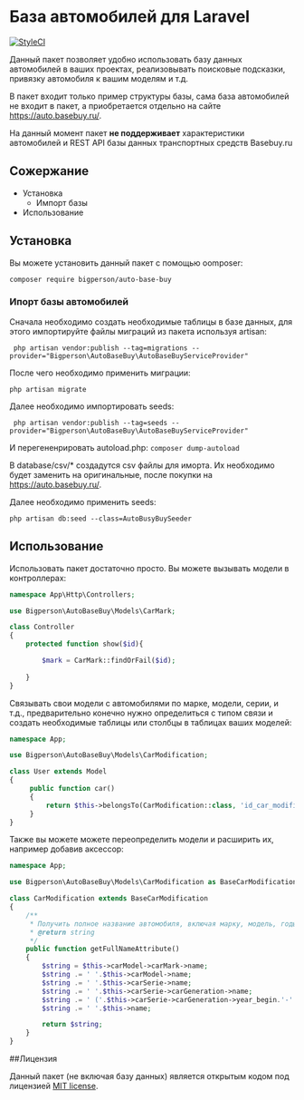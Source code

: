 # База автомобилей для Laravel
[![StyleCI](https://styleci.io/repos/74467821/shield?branch=master)](https://styleci.io/repos/74467821)

Данный пакет позволяет удобно использовать базу данных автомобилей в ваших проектах, реализовывать поисковые подсказки, привязку автомобиля к вашим моделям и т.д.

В пакет входит только пример структуры базы, сама база автомобилей не входит в пакет, а приобретается отдельно на сайте https://auto.basebuy.ru/.

На данный момент пакет **не поддерживает** характеристики автомобилей и REST API базы данных транспортных средств Basebuy.ru

## Сожержание
* Установка
    * Импорт базы
* Использование

## Установка
Вы можете установить данный пакет с помощью oomposer:

```
composer require bigperson/auto-base-buy
```

### Ипорт базы автомобилей
Сначала необходимо создать необходимые таблицы в базе данных, для этого импортируйте файлы миграций из пакета используя artisan:

```
 php artisan vendor:publish --tag=migrations --provider="Bigperson\AutoBaseBuy\AutoBaseBuyServiceProvider"
```
После чего необходимо применить миграции:
```
php artisan migrate
```

Далее необходимо импортировать seeds:

```
 php artisan vendor:publish --tag=seeds --provider="Bigperson\AutoBaseBuy\AutoBaseBuyServiceProvider"
```

И перегененрировать autoload.php: `composer dump-autoload`

В database/csv/* создадутся csv файлы для иморта. Их необходимо будет заменить на оригинальные, после покупки на https://auto.basebuy.ru/.

Далее необходимо применить seeds:
```
php artisan db:seed --class=AutoBusyBuySeeder
```

## Использование

Использовать пакет достаточно просто. Вы можете вызывать модели в контроллерах:
```php
namespace App\Http\Controllers;

use Bigperson\AutoBaseBuy\Models\CarMark;

class Controller
{
    protected function show($id){

        $mark = CarMark::findOrFail($id);
        
    }
}
```

Связывать свои модели с автомобилями по марке, модели, серии, и т.д., предварительно конечно нужно определиться с типом связи и создать необходимые таблицы или столбцы в таблицах ваших моделей:

```php
namespace App;

use Bigperson\AutoBaseBuy\Models\CarModification;

class User extends Model
{
     public function car()
     {
         return $this->belongsTo(CarModification::class, 'id_car_modification');
     }
}
```

Также вы можете можете переопределить модели и расширить их, например добавив аксессор:
```php
namespace App;

use Bigperson\AutoBaseBuy\Models\CarModification as BaseCarModification;

class CarModification extends BaseCarModification
{
    /**
     * Получить полное название автомобиля, включая марку, модель, годы выпуска, серию
     * @return string
     */
    public function getFullNameAttribute()
    {
        $string = $this->carModel->carMark->name;
        $string .= ' '.$this->carModel->name;
        $string .= ' '.$this->carSerie->name;
        $string .= ' '.$this->carSerie->carGeneration->name;
        $string .= ' ('.$this->carSerie->carGeneration->year_begin.'-'.$this->carSerie->carGeneration->year_end.')';
        $string .= ' '.$this->name;

        return $string;
    }
}
```


##Лицензия

Данный пакет (не включая базу данных) является открытым кодом под лицензией [MIT license](https://opensource.org/licenses/MIT).

